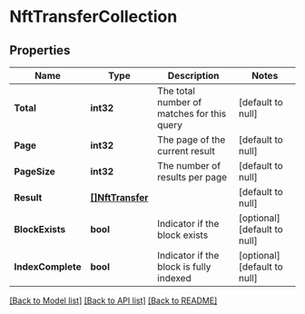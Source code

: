 # NftTransferCollection

## Properties
Name | Type | Description | Notes
------------ | ------------- | ------------- | -------------
**Total** | **int32** | The total number of matches for this query | [default to null]
**Page** | **int32** | The page of the current result | [default to null]
**PageSize** | **int32** | The number of results per page | [default to null]
**Result** | [**[]NftTransfer**](nftTransfer.md) |  | [default to null]
**BlockExists** | **bool** | Indicator if the block exists | [optional] [default to null]
**IndexComplete** | **bool** | Indicator if the block is fully indexed | [optional] [default to null]

[[Back to Model list]](../README.md#documentation-for-models) [[Back to API list]](../README.md#documentation-for-api-endpoints) [[Back to README]](../README.md)

